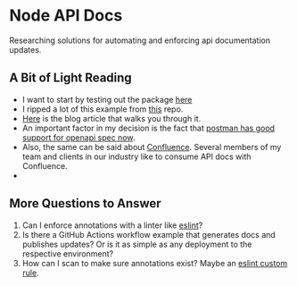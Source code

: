 # Node API Docs
Researching solutions for automating and enforcing api documentation updates.

## A Bit of Light Reading

- I want to start by testing out the package [here](https://www.npmjs.com/package/swagger-jsdoc)
- I ripped a lot of this example from [this](https://github.com/davibaltar/example-swagger-autogen) repo.
- [Here](https://medium.com/swlh/automatic-api-documentation-in-node-js-using-swagger-dd1ab3c78284) is the blog article that walks you through it.
- An important factor in my decision is the fact that [postman has good support for openapi spec now](https://blog.postman.com/open-api-3-0-documentation/).
- Also, the same can be said about [Confluence](https://marketplace.atlassian.com/apps/1215176/open-api-documentation-for-confluence?tab=support&hosting=cloud). Several members of my team and clients in our industry like to consume API docs with Confluence.
- 

## More Questions to Answer
1. Can I enforce annotations with a linter like [eslint](https://eslint.org/)?
2. Is there a GitHub Actions workflow example that generates docs and publishes updates? Or is it as simple as any deployment to the respective environment?
3. How can I scan to make sure annotations exist? Maybe an [eslint custom rule](https://eslint.org/docs/latest/extend/custom-rules).